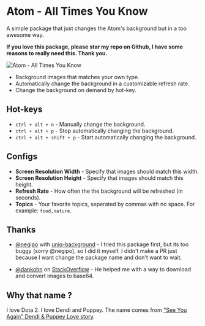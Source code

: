 # Atom - All Times You Know

A simple package that just changes the Atom's background but in a too awesome way.

**If you love this package, please star my repo on Github, I have some reasons to really need this. Thank you.**

![Atom - All Times You Know](https://giant.gfycat.com/FemaleDifficultAlbertosaurus.gif)

* Background images that matches your own type.
* Automatically change the background in a customizable refresh rate.
* Change the background on demand by hot-key.

## Hot-keys

* `ctrl + alt + n` - Manually change the background.
* `ctrl + alt + p` - Stop automatically changing the background.
* `ctrl + alt + shift + p` - Start automatically changing the background.

## Configs

* **Screen Resolution Width** - Specify that images should match this width.
* **Screen Resolution Height** - Specify that images should match this height.
* **Refresh Rate** - How often the the background will be refreshed (in seconds).
* **Topics** - Your favorite topics, seperated by commas with no space. For example: `food,nature`.

## Thanks

* [@negipo](https://github.com/negipo) with [uniq-background](https://github.com/negipo/uniq-background) - I tried this package first, but its too buggy (sorry @negipo), so I did it myself. I didn't make a PR just because I want change the package name and don't want to wait.

* [@dankohn](http://stackoverflow.com/users/1935918/dankohn) on [StackOverflow](http://stackoverflow.com/questions/17124053/node-js-get-image-from-web-and-encode-with-base64) - He helped me with a way to download and convert images to base64.

## Why that name ?

I love Dota 2. I love Dendi and Puppey. The name comes from ["See You Again" Dendi & Puppey Love story](https://youtu.be/uBp8ZWR7_G8).
